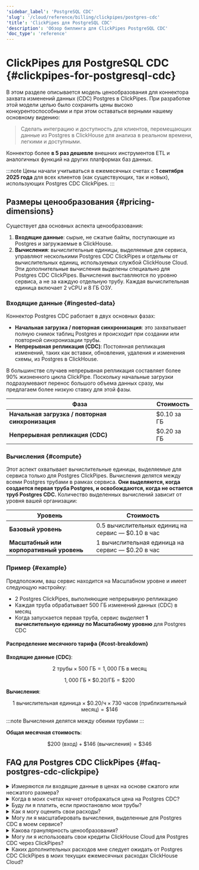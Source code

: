```yaml
---
'sidebar_label': 'PostgreSQL CDC'
'slug': '/cloud/reference/billing/clickpipes/postgres-cdc'
'title': 'ClickPipes для PostgreSQL CDC'
'description': 'Обзор биллинга для ClickPipes PostgreSQL CDC'
'doc_type': 'reference'
---
```

# ClickPipes для PostgreSQL CDC {#clickpipes-for-postgresql-cdc}

В этом разделе описывается модель ценообразования для коннектора захвата изменений данных (CDC) Postgres в ClickPipes. При разработке этой модели целью было сохранить цены высоко конкурентоспособными и при этом оставаться верными нашему основному видению:

> Сделать интеграцию и
доступность для клиентов, перемещающих данные из Postgres в ClickHouse для
анализа в реальном времени, легкими и доступными.

Коннектор более **в 5 раз дешевле** внешних инструментов ETL и аналогичных функций на других платформах баз данных.

:::note
Цены начали учитываться в ежемесячных счетах с **1 сентября 2025 года**
для всех клиентов (как существующих, так и новых), использующих Postgres CDC ClickPipes.
:::

## Размеры ценообразования {#pricing-dimensions}

Существует два основных аспекта ценообразования:

1. **Входящие данные**: сырые, не сжатые байты, поступающие из Postgres и
   загружаемые в ClickHouse.
2. **Вычисления**: вычислительные единицы, выделяемые для сервиса, управляют несколькими
   Postgres CDC ClickPipes и отдельны от вычислительных единиц, используемых службой 
   ClickHouse Cloud. Эти дополнительные вычисления выделены специально для 
   Postgres CDC ClickPipes. Вычисления выставляются по уровню сервиса, а не за 
   каждую отдельную трубу. Каждая вычислительная единица включает 2 vCPU и 8 ГБ ОЗУ.

### Входящие данные {#ingested-data}

Коннектор Postgres CDC работает в двух основных фазах:

- **Начальная загрузка / повторная синхронизация**: это захватывает полную снимок таблиц Postgres
  и происходит при создании или повторной синхронизации трубы.
- **Непрерывная репликация (CDC)**: Постоянная репликация изменений, таких как вставки,
  обновления, удаления и изменения схемы, из Postgres в ClickHouse.

В большинстве случаев непрерывная репликация составляет более 90% жизненного цикла ClickPipe.
Поскольку начальные загрузки подразумевают перенос большого объема данных сразу,
мы предлагаем более низкую ставку для этой фазы.

| Фаза                              | Стоимость      |
|-----------------------------------|----------------|
| **Начальная загрузка / повторная синхронизация** | $0.10 за ГБ    |
| **Непрерывная репликация (CDC)** | $0.20 за ГБ    |

### Вычисления {#compute}

Этот аспект охватывает вычислительные единицы, выделяемые для сервиса только для Postgres
ClickPipes. Вычисления делятся между всеми Postgres трубами в рамках сервиса. **Они
выделяются, когда создается первая труба Postgres, и освобождаются, когда не остается
труб Postgres CDC.** Количество выделенных вычислений зависит от уровня вашей
организации:

| Уровень                       | Стоимость                                   |
|------------------------------|---------------------------------------------|
| **Базовый уровень**           | 0.5 вычислительных единиц на сервис — $0.10 в час |
| **Масштабный или корпоративный уровень** | 1 вычислительная единица на сервис — $0.20 в час   |

### Пример {#example}

Предположим, ваш сервис находится на Масштабном уровне и имеет следующую настройку:

- 2 Postgres ClickPipes, выполняющие непрерывную репликацию
- Каждая труба обрабатывает 500 ГБ изменений данных (CDC) в месяц
- Когда запускается первая труба, сервис выделяет **1 вычислительную единицу по Масштабному уровню** для Postgres CDC

#### Распределение месячного тарифа {#cost-breakdown}

**Входящие данные (CDC)**:

$$ 2 \text{ трубы} \times 500 \text{ ГБ} = 1,000 \text{ ГБ в месяц} $$

$$ 1,000 \text{ ГБ} \times \$0.20/\text{ГБ} = \$200 $$

**Вычисления**:

$$1 \text{ вычислительная единица} \times \$0.20/\text{ч} \times 730 \text{ часов (приблизительный месяц)} = \$146$$

:::note
Вычисления делятся между обеими трубами
:::

**Общая месячная стоимость**:

$$\$200 \text{ (вход)} + \$146 \text{ (вычисления)} = \$346$$

## FAQ для Postgres CDC ClickPipes {#faq-postgres-cdc-clickpipe}

<details>

<summary>Измеряются ли входящие данные в ценах на основе сжатого или несжатого размера?</summary>

Входящие данные измеряются как _несжатые данные_, поступающие из Postgres — как
в процессе начальной загрузки, так и CDC (через слот репликации). По умолчанию Postgres не
сжимает данные во время передачи, а ClickPipe обрабатывает сырые,
несжатые байты.

</details>

<details>

<summary>Когда в моих счетах начнет отображаться цена на Postgres CDC?</summary>

Цены на Postgres CDC ClickPipes начали отображаться в ежемесячных счетах с
**1 сентября 2025 года** для всех клиентов (как существующих, так и новых).

</details>

<details>

<summary>Буду ли я платить, если приостановлю мои трубы?</summary>

За ввод данных не взимается плата, пока труба приостановлена, так как данные не перемещаются.
Тем не менее, плата за вычисления все равно будет взиматься — либо 0.5, либо 1 вычислительная единица — в зависимости от
уровня вашей организации. Это фиксированная стоимость на уровне сервиса и применяется ко всем
трубам в этом сервисе.

</details>

<details>

<summary>Как я могу оценить свои расходы?</summary>

Страница «Обзор» в ClickPipes предоставляет метрики как для начальной загрузки/повторной синхронизации, так и
для объемов данных CDC. Вы можете оценить свои расходы на Postgres CDC, используя эти метрики
в сочетании с ценами ClickPipes.

</details>

<details>

<summary>Могу ли я масштабировать вычисления, выделенные для Postgres CDC в моем сервисе?</summary>

По умолчанию масштабирование вычислений не настраивается пользователем. Выделенные ресурсы
оптимизированы для обработки большинства заказчиков. Если ваш сценарий
требует больше или меньше вычислений, пожалуйста, откройте заявку в службу поддержки, чтобы мы могли оценить
вашу просьбу.

</details>

<details>

<summary>Какова гранулярность ценообразования?</summary>

- **Вычисления**: выставляются по часам. Частичные часы округляются до следующего целого.
- **Входящие данные**: измеряются и выставляются по гигабайту (ГБ) несжатых данных.

</details>

<details>

<summary>Могу ли я использовать свои кредиты ClickHouse Cloud для Postgres CDC через ClickPipes?</summary>

Да. Цены ClickPipes являются частью единой ценовой структуры ClickHouse Cloud. Любые
платформенные кредиты, которые у вас есть, автоматически применяются к использованию ClickPipes.

</details>

<details>

<summary>Каких дополнительных расходов мне следует ожидать от Postgres CDC ClickPipes в моих текущих ежемесячных расходах ClickHouse Cloud?</summary>

Стоимость варьируется в зависимости от вашего сценария использования, объема данных и уровня вашей организации.
Тем не менее, большинство существующих клиентов наблюдают увеличение на **0–15%** по сравнению с их
существующими ежемесячными расходами ClickHouse Cloud после пробного периода. Фактические расходы могут варьироваться
в зависимости от вашей нагрузки — некоторые нагрузки связаны с высокими объемами данных с
меньшими затратами на обработку, в то время как другие требуют большего процесса с меньшими объемами данных.

</details>